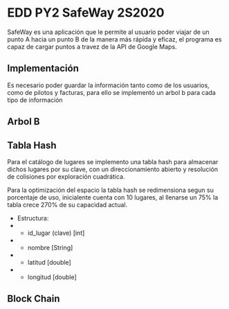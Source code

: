 # EDD PY2 SafeWay 2S2020

SafeWay es una aplicación que le permite al usuario poder viajar de un punto A hacia un
punto B de la manera más rápida y eficaz, el programa es capaz de cargar puntos a travez de la API de Google Maps.

## Implementación
Es necesario poder guardar la información tanto como de los usuarios, como de pilotos y facturas, para ello se implementó un arbol b para cada tipo de información

## Arbol B

## Tabla Hash
Para el catálogo de lugares se implemento una tabla hash para almacenar dichos lugares por su clave, con un direccionamiento abierto y resolución de colisiones por exploración cuadrática.

Para la optimización del espacio la tabla hash se redimensiona segun su porcentaje de uso, inicialente cuenta con 10 lugares, al llenarse un 75% la tabla crece 270% de su capacidad actual.
- Estructura:
- - id_lugar (clave) [int]
- - nombre [String]
- - latitud [double]
- - longitud [double]

## Block Chain